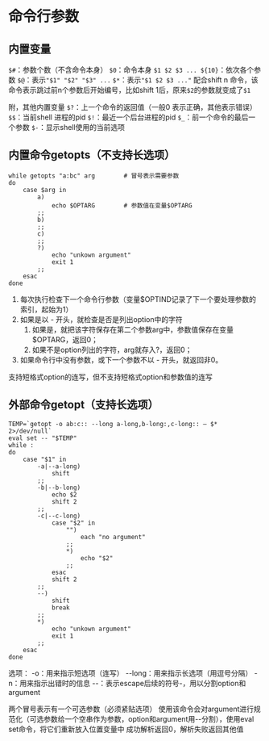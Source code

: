 # 命令行参数

## 内置变量
`$#`：参数个数（不含命令本身）
`$0`：命令本身
`$1 $2 $3 ... ${10}`：依次各个参数
`$@`：表示`"$1" "$2" "$3" ...`
`$*`：表示`"$1 $2 $3 ..."`
配合shift n 命令，该命令表示跳过前n个参数后开始编号，比如shift 1后，原来`$2`的参数就变成了`$1`

附，其他内置变量
`$?`：上一个命令的返回值（一般0 表示正确，其他表示错误）
`$$`：当前shell 进程的pid
`$!`：最近一个后台进程的pid
`$_`：前一个命令的最后一个参数
`$-`：显示shell使用的当前选项

## 内置命令getopts（不支持长选项）
```
while getopts "a:bc" arg		# 冒号表示需要参数
do
    case $arg in
        a)
            echo $OPTARG		# 参数值在变量$OPTARG
        ;;
        b)
        ;;
        c)
        ;;
        ?)
            echo "unkown argument"
            exit 1
        ;;
    esac
done
```
1. 每次执行检查下一个命令行参数（变量$OPTIND记录了下一个要处理参数的索引，起始为1）
1. 如果是以 - 开头，就检查是否是列出option中的字符
	1. 如果是，就把该字符保存在第二个参数arg中，参数值保存在变量$OPTARG，返回0；
	1. 如果不是option列出的字符，arg就存入?，返回0；
1. 如果命令行中没有参数，或下一个参数不以 - 开头，就返回非0。

支持短格式option的连写，但不支持短格式option和参数值的连写

## 外部命令getopt（支持长选项）
```
TEMP=`getopt -o ab:c:: --long a-long,b-long:,c-long:: — $* 2>/dev/null`
eval set -- "$TEMP"
while :
do
    case "$1" in
        -a|--a-long)
            shift
        ;;
        -b|--b-long)
            echo $2
            shift 2
        ;;
        -c|--c-long)
            case "$2" in
                "")
                    each "no argument"
                ;;
                *)
                    echo "$2"
                ;;
            esac
            shift 2
        ;;
        --)
            shift
            break
        ;;
        *)
            echo "unkown argument"
            exit 1
        ;;
    esac
done
```
选项：
-o：用来指示短选项（连写）
--long：用来指示长选项（用逗号分隔）
-n：用来指示出错时的信息
--：表示escape后续的符号-，用以分割option和argument

两个冒号表示有一个可选参数（必须紧贴选项）
使用该命令会对argument进行规范化（可选参数给一个空串作为参数，option和argument用--分割），使用eval set命令，将它们重新放入位置变量中
成功解析返回0，解析失败返回其他值
